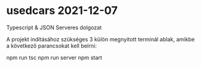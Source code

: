 # usedcars 2021-12-07
 
Typescript & JSON Serveres dolgozat

A projekt indításához szükséges 3 külön megnyitott terminál ablak, amikbe a következő parancsokat kell beírni: 

npm run tsc
npm run server
npm start
